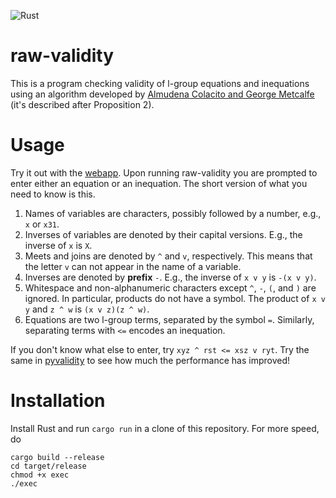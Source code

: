 
![Rust](https://github.com/raw-bacon/raw-validity/workflows/Rust/badge.svg)


# raw-validity
This is a program checking validity of l-group equations and inequations using an algorithm developed by [Almudena Colacito and George Metcalfe](https://arxiv.org/abs/1809.02574) (it's described after Proposition 2).

# Usage
Try it out with the [webapp](https://raw-bacon.github.io/raw-validity-webapp).
Upon running raw-validity you are prompted to enter either an equation or an inequation. The short version of what you need to know is this.
1. Names of variables are characters, possibly followed by a number, e.g., `x` or `x31`.
2. Inverses of variables are denoted by their capital versions. E.g., the inverse of `x` is `X`. 
3. Meets and joins are denoted by `^` and `v`, respectively. This means that the letter `v` can not appear in the name of a variable.
4. Inverses are denoted by **prefix** `-`. E.g., the inverse of `x v y` is `-(x v y)`.
5. Whitespace and non-alphanumeric characters except `^`, `-`, `(`, and `)` are ignored. In particular, products do not have a symbol. The product of `x v y` and `z ^ w` is `(x v z)(z ^ w)`.
6. Equations are two l-group terms, separated by the symbol `=`. Similarly, separating terms with `<=` encodes an inequation.

If you don't know what else to enter, try `xyz ^ rst <= xsz v ryt`. Try the same in [pyvalidity](https://github.com/raw-bacon/pyvalidity) to see how much the performance has improved!

# Installation
Install Rust and run `cargo run` in a clone of this repository. For more speed, do
```
cargo build --release
cd target/release
chmod +x exec
./exec
```
